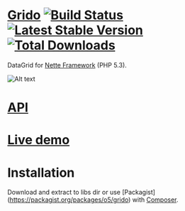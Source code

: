 [Grido](http://o5.github.io/grido-sandbox/) [![Build Status](https://travis-ci.org/o5/grido.png?branch=master "Travis")](https://travis-ci.org/o5/grido) [![Latest Stable Version](https://poser.pugx.org/o5/grido/v/stable.png)](https://github.com/o5/grido/releases)  [![Total Downloads](https://poser.pugx.org/o5/grido/downloads.png)](https://packagist.org/packages/o5/grido)
=============
DataGrid for [Nette Framework](http://nette.org/) (PHP 5.3).

![Alt text](http://img.bugyik.cz/Grido.png "Sample")

[API](http://o5.github.io/grido-sandbox/api/)
=============

[Live demo](http://grido.bugyik.cz/example/)
=============

Installation
=============
Download and extract to libs dir or use [Packagist] (https://packagist.org/packages/o5/grido) with [Composer](http://getcomposer.org/).
